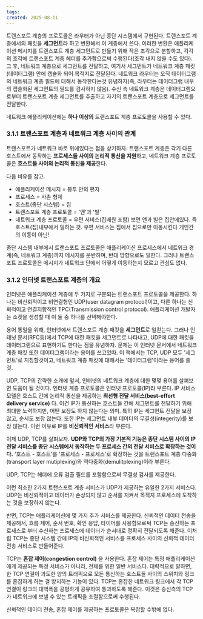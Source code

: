```yaml
---
tags: 
created: 2025-08-11
---
```

트랜스포트 계층의 프로토콜은 라우터가 아닌 종단 시스템에서 구현된다. 트랜스포트 계층에서의 패킷을 **세그먼트**라 하고 변환해서 이 계층에서 쓴다. 이러한 변환은 애플리케이션 메시지를 트랜스포트 계층 세그먼트로 만들기 위해 작은 조각으로 분할하고, 각각의 조각에 트랜스포트 계층 헤더를 추가함으로써 수행된다(조각 내지 않을 수도 있다). 그 후, 네트워크 계층으로 세그먼트를 전달하고, 여기서 세그먼트가 네트워크 계층 패킷(데이터그램) 안에 캡슐화 되어 목적지로 전달된다. 네트워크 라우터는 오직 데이터그램의 네트워크 계층 필드에 대해서 동작한다는것 유념하자(즉, 라우터는 데이터그램 내부의 캡슐화된 세그먼트의 필드를 검사하지 않음). 수신 측 네트워크 계층은 데이터그램으로부터 트랜스포트 계층  세그먼트를 추출하고 자기의 트랜스포트 계층으로 세그먼트를 전달한다.

네트워크 애플리케이션에는 **하나 이상의** 트랜스포트 계층 프로토콜을 사용할 수 있다.

### 3.1.1 트랜스포트 계층과 네트워크 계층 사이의 관계
트랜스포트가 네트워크 바로 위에있다는 점을 상기하자. 트랜스포트 계층은 각기 다른 호스트에서 동작하는 **프로세스들 사이의 논리적 통신을 지원**하고, 네트워크 계층 프로토콜은 **호스트들 사이의 논리적 통신을 제공**한다.

다음 비유를 참고.
- 애플리케이션 메시지 = 봉투 안의 편지
- 프로세스 = 사촌 형제
- 호스트(종단 시스템) = 집
- 트랜스포트 계층 프로토콜 = '앤'과 '빌'
- 네트워크 계층 프로토콜 = 우편 서비스(집배원 포함)
보면 앤과 빌은 집안에있다. 즉 호스트(집)내부에서 일하는 것. 우편 서비스는 집에서 집으로만 이동시킨다 개인간의 이동이 아닌!

종단 시스템 내부에서 트랜스포트 프로토콜은 애플리케이션 프로세스에서 네트워크 경계(즉, 네트워크 계층)까지 메시지를 운반하며, 반대 방향으로도 일한다. 그러나 트랜스포트 프로토콜은 메시지가 네트워크 단에서 어떻게 이동하는지 모르고 관심도 없다.

### 3.1.2 인터넷 트랜스포트 계층의 개요
인터넷은 애플리케이션 계층에 두 가지로 구분되는 트랜스포트 프로토콜을 제공한다. 하나는 비신뢰적이고 비연결형인 UDP(user datagram protocol)이고, 다른 하나는 신뢰적이고 연결지향적인 TPC(Transmission control protocol). 애플리케이션 개발자는 소켓을 생성할 때 이 둘 중 하나를 선택해야한다.

용어 통일을 위해, 인터넷에서 트랜스포트 계층 패킷을 **세그먼트**로 일컫는다. 그러나 인테넛 문서(RFC등)에서 TCP에 대한 패킷을 세그먼트로 나타내고, UDP에 대한 패킷을 데이터그램으로 표현하기도 한다는 점을 유념하자. 문제는 이 인터넷 문서에서 네트워크 계층 패킷 또한 데이터그램이라는 용어를 쓰고있따. 이 책에서는 TCP, UDP 모두 '세그먼트'로 지칭할것이고, 네트워크 계층 패킷에 대해서는 '데이터그램'이라는 용어를 쓸 것.

UDP, TCP의 간략한 소개에 앞서, 인터넷의 네트워크 계층에 대한 몇몇 용어를 살펴보면 도움이 될 것이다. 인터넷 계층 프로토콜은 인터넷 프로토콜(IP)라 부른다. IP 서비스 모델은 호스트 간에 논리적 통신을 제공하는 **최선형 전달 서비스(best-effort delivery service)** 다. 이건 IP가 통신하는 호스트들 간에 세그먼트를 전달하기 위해 최대한 노력하지만, 어떤 보장도 하지 않는다는 의미. 특히 IP는 세그먼트 전달을 보장 않고, 순서도 보장 않는다. 또한 IP는 세그먼트 내뷰 데이터의 무결성(integerity)를 보장 않는다. 이런 이유로 IP를 **비신뢰적인 서비스**라 부른다.

이제 UDP, TCP를 살펴보자. **UDP와 TCP의 가장 기본적 기능은 종단 시스템 사이의 IP 전달 서비스를 종단 시스템에서 동작하는 두 프로세스 간의 전달 서비스로 확장하는 것이다.** '호스트 - 호스트'를 '프로세스 - 프로세스'로 확장하는 것을 트랜스포트 계층 다중화(transport layer mutiplexing)와 역다중화(demulitplexing)이라 부른다.

UDP, TCP는 헤더에 오류 검출 필드를 포함함으로써 무결성 검사를 제공한다.

이런 최소한 2가지 트랜스포트 계층 서비스가 UDP가 제공하는 유일한 2가지 서비스다. UDP는 비신뢰적이고 데이터가 손상되지 않고 순서를 지켜서 목적지 프로세스에 도착하는 것을 보장하지 않는다.

반면, TCP는 애플리케이션에 몇 가지 추가 서비스를 제공한다. 신뢰적인 데이터 전송을 제공해서, 흐름 제어, 순서 번호, 확인 응답, 타이머를 사용함으로써 TCP는 송신하는 프로세스로 부터 수신하는 프로세스에 데이터가 순서대로 정확히 전달되도록 해준다. 이처럼 TCP는 종단 시스템 간에 IP의 비신뢰적인 서비스를 프로세스 사이의 신뢰적 데이터 전송 서비스로 만들어준다.

TCP는 **혼잡 제어(congestion control)** 을 사용한다. 혼잡 제어는 특정 애플리케이션에게 제공되는 특정 서비스가 아니라, 전체를 위한 일반 서비스다. 대략적으로 말하면, 한 TCP 연결이 과도한 양의 트래픽으로 모든 통신하는 호스트들 사이의 스위치와 링크를 혼잡하게 하는 걸 방지하는 기능이 있다. TCP는 혼잡한 네트워크 링크에서 각 TCP 연결이 링크의 대역폭을 공평하게 공유하여 통과하도록 해준다. 이것은 송신측의 TCP가 네트워크에 보낼 수 있는 트래픽을 조절함으로써 수행된다.

신뢰적인 데이터 전송, 혼잡 제어를 제공하는 프로토콜은 복잡할 수밖에 없다.